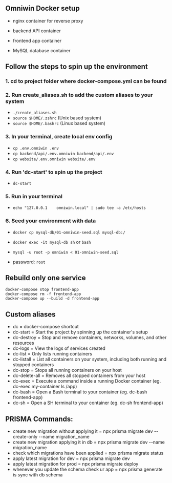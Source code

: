 ## Omniwin Docker setup

- nginx container for reverse proxy

- backend API container
- frontend app container
- MySQL database container

## Follow the steps to spin up the environment

### 1. cd to project folder where docker-compose.yml can be found

### 2. Run create_aliases.sh to add the custom aliases to your system

- ```./create_aliases.sh```
- ```source $HOME/.zshrc``` (Unix based system)
- ```source $HOME/.bashrc``` (Linux based system)

### 3. In your terminal, create local env config

- ```cp .env.omniwin .env```
- ```cp backend/api/.env.omniwin backend/api/.env```
- ```cp website/.env.omniwin website/.env```

### 4. Run 'dc-start' to spin up the project

- ```dc-start```

### 5. Run in your terminal

- ```echo "127.0.0.1    omniwin.local" | sudo tee -a /etc/hosts```

### 6. Seed your environment with data

- ```docker cp mysql-db/01-omniwin-seed.sql mysql-db:/```
- ```docker exec -it mysql-db sh``` or ```bash```
- ```mysql -u root -p omniwin < 01-omniwin-seed.sql```

- password: ```root```

## Rebuild only one service

```
docker-compose stop frontend-app
docker-compose rm -f frontend-app
docker-compose up --build -d frontend-app
```

## Custom aliases

- dc = docker-compose shortcut
- dc-start = Start the project by spinning up the container's setup
- dc-destroy = Stop and remove containers, networks, volumes, and other resources
- dc-logs = View the logs of services created
- dc-list = Only lists running containers
- dc-listall = List all containers on your system, including both running and stopped containers
- dc-stop = Stops all running containers on your host
- dc-delete-all = Removes all stopped containers from your host
- dc-exec = Execute a command inside a running Docker container (eg. dc-exec my-container ls /app)
- dc-bash = Open a Bash terminal to your container (eg. dc-bash frontend-app)
- dc-sh = Open a SH terminal to your container (eg. dc-sh frontend-app)



## PRISMA Commands:
- create new migration without applying it      =   npx prisma migrate dev --create-only --name migration_name
- create new migration applying it in db        =   npx prisma migrate dev --name migration_name
- check which migrations have been applied      =   npx prisma migrate status
- apply latest migration for dev                =   npx prisma migrate dev
- apply latest migration for prod               =   npx prisma migrate deploy
- whenever you update the schema check ur app   =   npx prisma generate
    is sync with db schema 

